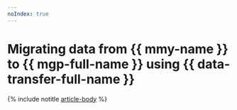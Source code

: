 ```yaml
---
noIndex: true
---
```


# Migrating data from {{ mmy-name }} to {{ mgp-full-name }} using {{ data-transfer-full-name }}

{% include notitle [article-body](../../_tutorials/dataplatform/mmy-to-mgp.md) %}
